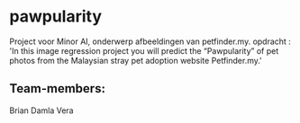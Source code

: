 # pawpularity
Project voor Minor AI, onderwerp afbeeldingen van petfinder.my. opdracht : 'In this image regression project you will predict the “Pawpularity” of pet photos from the Malaysian stray pet adoption website Petfinder.my.'

## Team-members:
Brian
Damla
Vera


